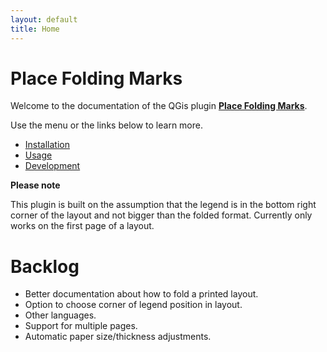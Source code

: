 ```yaml
---
layout: default
title: Home
---
```


# Place Folding Marks

Welcome to the documentation of the QGis plugin **[Place Folding Marks](https://github.com/sanderhartveld/placefoldingmarks)**.

Use the menu or the links below to learn more.

- [Installation](./installation.md)
- [Usage](./Usage.md)
- [Development](./development.md)


**Please note**

This plugin is built on the assumption that the legend is in the bottom right corner of the layout and not bigger than the folded format. Currently only works on the first page of a layout. 

# Backlog
- Better documentation about how to fold a printed layout.
- Option to choose corner of legend position in layout.
- Other languages.
- Support for multiple pages.
- Automatic paper size/thickness adjustments.
